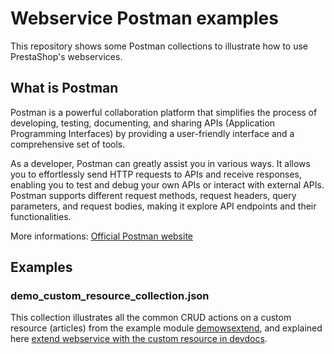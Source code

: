 # Webservice Postman examples

This repository shows some Postman collections to illustrate how to use PrestaShop's webservices.

## What is Postman

Postman is a powerful collaboration platform that simplifies the process of developing, testing, documenting, and sharing APIs (Application Programming Interfaces) by providing a user-friendly interface and a comprehensive set of tools.

As a developer, Postman can greatly assist you in various ways. It allows you to effortlessly send HTTP requests to APIs and receive responses, enabling you to test and debug your own APIs or interact with external APIs. Postman supports different request methods, request headers, query parameters, and request bodies, making it explore API endpoints and their functionalities.

More informations: [Official Postman website](https://www.postman.com/)

## Examples

### demo_custom_resource_collection.json

This collection illustrates all the common CRUD actions on a custom resource (articles) from the example module [demowsextend](https://github.com/PrestaShop/example-modules/tree/master/demowsextend), and explained here [extend webservice with the custom resource in devdocs](https://devdocs.prestashop-project.org/8/modules/concepts/webservice/).